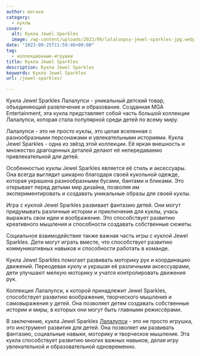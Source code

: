 ```yaml
---
author: morava
category:
  - куклы
cover:
  alt: Кукла Jewel Sparkles
  image: /wp-content/uploads/2023/09/lalaloopsy-jewel-sparkles-jpg.webp
date: "2023-09-25T11:59:46+00:00"
tag:
  - коллекционные-игрушки
title: Кукла Jewel Sparkles
description: Кукла Jewel Sparkles
keywords: Кукла Jewel Sparkles
url: /jewel-sparkles/

---
```

Кукла Jewel Sparkles Лалалупси - уникальный детский товар, объединяющий развлечение и образование. Созданная MGA Entertainment, эта кукла представляет собой часть большой коллекции Лалалупси, которая стала популярной среди детей по всему миру.

Лалалупси \- это не просто куклы, это целая вселенная с разнообразными персонажами и увлекательными историями. Кукла Jewel Sparkles - одна из звёзд этой коллекции. Её яркая внешность и множество драгоценных деталей делают её непередаваемо привлекательной для детей.

Особенностью куклы Jewel Sparkles является её стиль и аксессуары. Она всегда выглядит шикарно благодаря своей кукольной одежде, которая украшена разнообразными бусами, бантами и бликами. Это открывает перед детьми мир дизайна, позволяя им экспериментировать и создавать уникальные образы для своей куклы.

Игра с куклой Jewel Sparkles развивает фантазию детей. Они могут придумывать различные истории и приключения для куклы, учась выражать свои идеи и воображение. Это способствует развитию креативного мышления и способности создавать собственные сюжеты.

Социальное взаимодействие также важная часть игры с куклой Jewel Sparkles. Дети могут играть вместе, что способствует развитию коммуникативных навыков и способности работать в команде.

Кукла Jewel Sparkles помогает развивать моторику рук и координацию движений. Переодевая куклу и украшая её различными аксессуарами, дети улучшают мелкую моторику и учатся контролировать движения рук.

Коллекция Лалалупси, к которой принадлежит Jewel Sparkles, способствует развитию воображения, творческого мышления и самовыражения у детей. Она позволяет детям создавать собственные истории и миры, в которых они могут быть главными режиссёрами.

В заключение, кукла Jewel Sparkles [Лалалупси](https://www.adora.ru/lalaloopsy/) \- это не просто игрушка, это инструмент развития для детей. Она позволяет им развивать фантазию, социальные навыки, моторику и творческое мышление. Эта кукла способствует развитию многих важных навыков, делая игру увлекательной и образовательной одновременно.
